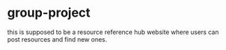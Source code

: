 # group-project
this is supposed to be a resource reference hub website where users can post resources and find new ones.
